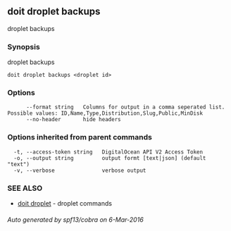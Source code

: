 ## doit droplet backups

droplet backups

### Synopsis


droplet backups

```
doit droplet backups <droplet id>
```

### Options

```
      --format string   Columns for output in a comma seperated list. Possible values: ID,Name,Type,Distribution,Slug,Public,MinDisk
      --no-header       hide headers
```

### Options inherited from parent commands

```
  -t, --access-token string   DigitalOcean API V2 Access Token
  -o, --output string         output formt [text|json] (default "text")
  -v, --verbose               verbose output
```

### SEE ALSO
* [doit droplet](doit_droplet.md)	 - droplet commands

###### Auto generated by spf13/cobra on 6-Mar-2016
